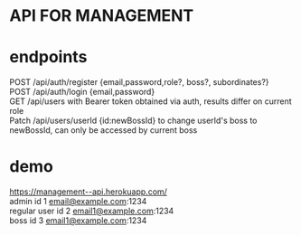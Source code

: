 # API FOR MANAGEMENT

# endpoints

POST /api/auth/register {email,password,role?, boss?, subordinates?}  
POST /api/auth/login {email,password}  
GET /api/users with Bearer token obtained via auth, results differ on current role  
Patch /api/users/userId {id:newBossId} to change userId's boss to newBossId, can only be accessed by current boss

# demo

https://management--api.herokuapp.com/  
admin id 1 email@example.com:1234  
regular user id 2 email1@example.com:1234  
boss id 3 email1@example.com:1234
